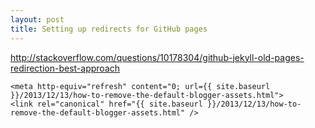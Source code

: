 ```yaml
---
layout: post
title: Setting up redirects for GitHub pages
---
```


http://stackoverflow.com/questions/10178304/github-jekyll-old-pages-redirection-best-approach

```
<meta http-equiv="refresh" content="0; url={{ site.baseurl }}/2013/12/13/how-to-remove-the-default-blogger-assets.html">
<link rel="canonical" href="{{ site.baseurl }}/2013/12/13/how-to-remove-the-default-blogger-assets.html" />
```
